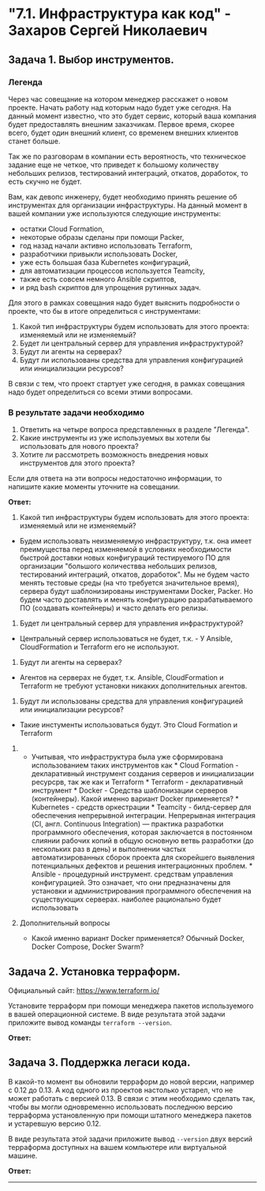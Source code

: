# "7.1. Инфраструктура как код" - Захаров Сергей Николаевич

## Задача 1. Выбор инструментов. 
 
### Легенда
 
Через час совещание на котором менеджер расскажет о новом проекте. Начать работу над которым надо 
будет уже сегодня. 
На данный момент известно, что это будет сервис, который ваша компания будет предоставлять внешним заказчикам.
Первое время, скорее всего, будет один внешний клиент, со временем внешних клиентов станет больше.

Так же по разговорам в компании есть вероятность, что техническое задание еще не четкое, что приведет к большому
количеству небольших релизов, тестирований интеграций, откатов, доработок, то есть скучно не будет.  
   
Вам, как девопс инженеру, будет необходимо принять решение об инструментах для организации инфраструктуры.
На данный момент в вашей компании уже используются следующие инструменты: 
- остатки Сloud Formation, 
- некоторые образы сделаны при помощи Packer,
- год назад начали активно использовать Terraform, 
- разработчики привыкли использовать Docker, 
- уже есть большая база Kubernetes конфигураций, 
- для автоматизации процессов используется Teamcity, 
- также есть совсем немного Ansible скриптов, 
- и ряд bash скриптов для упрощения рутинных задач.  

Для этого в рамках совещания надо будет выяснить подробности о проекте, что бы в итоге определиться с инструментами:

1. Какой тип инфраструктуры будем использовать для этого проекта: изменяемый или не изменяемый?
1. Будет ли центральный сервер для управления инфраструктурой?
1. Будут ли агенты на серверах?
1. Будут ли использованы средства для управления конфигурацией или инициализации ресурсов? 
 
В связи с тем, что проект стартует уже сегодня, в рамках совещания надо будет определиться со всеми этими вопросами.

### В результате задачи необходимо

1. Ответить на четыре вопроса представленных в разделе "Легенда". 
1. Какие инструменты из уже используемых вы хотели бы использовать для нового проекта? 
1. Хотите ли рассмотреть возможность внедрения новых инструментов для этого проекта? 

Если для ответа на эти вопросы недостаточно информации, то напишите какие моменты уточните на совещании.

**Ответ:**

1. Какой тип инфраструктуры будем использовать для этого проекта: изменяемый или не изменяемый?
  * Будем использовать неизменяемую инфраструктуру, т.к. она имеет преимущества перед изменяемой в условиях необходимости быстрой доставки новых конфигураций тестируемого ПО для организации "большого количествва небольших релизов, тестирований интеграций, откатов, доработок". Мы не будем часто менять тестовые среды (на что требуется значительное время), сервера будут шаблонизированы инструментами Docker, Packer. Но будем часто доставлять и менять конфигурацию разрабатываемого ПО (создавать контейнеры) и часто делать его релизы. 

1. Будет ли центральный сервер для управления инфраструктурой?
  * Центральный сервер использоваться не будет, т.к. - У Ansible, CloudFormation и Terraform его не используют.

1. Будут ли агенты на серверах?
  * Агентов на серверах не будет, т.к. Ansible, CloudFormation и Terraform не требуют установки никаких дополнительных агентов. 

1. Будут ли использованы средства для управления конфигурацией или инициализации ресурсов? 
  * Такие инстументы использоваться будут. Это Сloud Formation и Terraform

1.   * Учитывая, что инфраструктура была уже сформирована использованием таких инструментов как 
    * Сloud Formation - декларативный инструмент создания серверов и инициализации ресурсрв, так же как и Terraform
    * Terraform - декларативный инструмент
    * Docker - Средства шаблонизации серверов (контейнеры). Какой именно вариант Docker применяется?
    * Kubernetes - средств оркестрации
    * Teamcity - билд-сервер для обеспечения непрерывной интеграции. Непрерывная интеграция (CI, англ. Continuous Integration) — практика разработки программного обеспечения, которая заключается в постоянном слиянии рабочих копий в общую основную ветвь разработки (до нескольких раз в день) и выполнении частых автоматизированных сборок проекта для скорейшего выявления потенциальных дефектов и решения интеграционных проблем. 
    * Ansible - процедурный инструмент. средствам управления конфигурацией. Это означает, что они предназначены для установки и администрирования программного обеспечения на существующих серверах.
   наиболее рационально будет использовать 
   
 1. Дополнительный вопросы
    * Какой именно вариант Docker применяется? Обычный Docker, Docker Compose, Docker Swarm?



## Задача 2. Установка терраформ. 

Официальный сайт: https://www.terraform.io/

Установите терраформ при помощи менеджера пакетов используемого в вашей операционной системе.
В виде результата этой задачи приложите вывод команды `terraform --version`.

**Ответ:**

## Задача 3. Поддержка легаси кода. 

В какой-то момент вы обновили терраформ до новой версии, например с 0.12 до 0.13. 
А код одного из проектов настолько устарел, что не может работать с версией 0.13. 
В связи с этим необходимо сделать так, чтобы вы могли одновременно использовать последнюю версию терраформа установленную при помощи
штатного менеджера пакетов и устаревшую версию 0.12. 

В виде результата этой задачи приложите вывод `--version` двух версий терраформа доступных на вашем компьютере 
или виртуальной машине.

**Ответ:**

---

